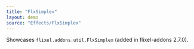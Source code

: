 ```yaml
---
title: "FlxSimplex"
layout: demo
source: "Effects/FlxSimplex"
---
```


Showcases `flixel.addons.util.FlxSimplex` (added in flixel-addons 2.7.0).
